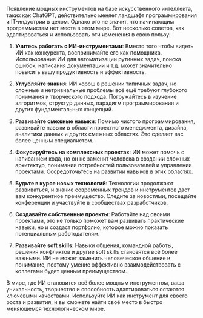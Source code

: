 Появление мощных инструментов на базе искусственного интеллекта, таких как ChatGPT, действительно меняет ландшафт программирования и IT-индустрии в целом. Однако это не значит, что начинающим программистам нет места в этом мире. Вот несколько советов, как адаптироваться и использовать эти изменения в свою пользу:

1. **Учитесь работать с ИИ-инструментами**: Вместо того чтобы видеть ИИ как конкурента, воспринимайте его как помощника. Использование ИИ для автоматизации рутинных задач, поиска ошибок, написания документации и т.д. может значительно повысить вашу продуктивность и эффективность.

2. **Углубляйте знания**: ИИ хорош в решении типичных задач, но сложные и нетривиальные проблемы всё ещё требуют глубокого понимания и творческого подхода. Погружайтесь в изучение алгоритмов, структур данных, парадигм программирования и других фундаментальных концепций.

3. **Развивайте смежные навыки**: Помимо чистого программирования, развивайте навыки в области проектного менеджмента, дизайна, аналитики данных и других смежных областях. Это сделает вас более ценным специалистом.

4. **Фокусируйтесь на комплексных проектах**: ИИ может помочь с написанием кода, но он не заменит человека в создании сложных архитектур, понимании потребностей пользователей и управлении проектами. Сосредоточьтесь на развитии навыков в этих областях.

5. **Будьте в курсе новых технологий**: Технологии продолжают развиваться, и знание современных трендов и инструментов даст вам конкурентное преимущество. Следите за новостями, посещайте конференции и участвуйте в сообществах разработчиков.

6. **Создавайте собственные проекты**: Работайте над своими проектами, это не только поможет вам развивать практические навыки, но и создаст портфолио, которое можно показать потенциальным работодателям.

7. **Развивайте soft skills**: Навыки общения, командной работы, решения конфликтов и другие soft skills становятся всё более важными. ИИ не может заменить человеческое общение и понимание, поэтому умение эффективно взаимодействовать с коллегами будет ценным преимуществом.

В мире, где ИИ становится всё более мощным инструментом, ваша уникальность, творчество и способность адаптироваться остаются ключевыми качествами. Используйте ИИ как инструмент для своего роста и развития, и вы сможете найти своё место в быстро меняющемся технологическом мире.
